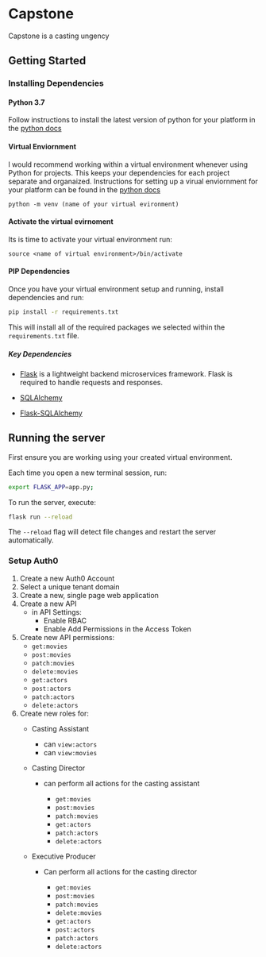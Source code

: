 # Capstone

 Capstone is a casting ungency 

## Getting Started

### Installing Dependencies

#### Python 3.7

Follow instructions to install the latest version of python for your platform in the [python docs](https://docs.python.org/3/using/unix.html#getting-and-installing-the-latest-version-of-python)

#### Virtual Enviornment

l would recommend working within a virtual environment whenever using Python for projects. This keeps your dependencies for each project separate and organaized. Instructions for setting up a virual enviornment for your platform can be found in the [python docs](https://packaging.python.org/guides/installing-using-pip-and-virtual-environments/)
```buildoutcfg
python -m venv (name of your virtual evironment)
```
#### Activate the virtual evirnoment
Its is time to activate your virtual environment run:
```buildoutcfg
source <name of virtual environment>/bin/activate
```


#### PIP Dependencies

Once you have your virtual environment setup and running, install dependencies and run:

```bash
pip install -r requirements.txt
```

This will install all of the required packages we selected within the `requirements.txt` file.

##### Key Dependencies

- [Flask](http://flask.pocoo.org/)  is a lightweight backend microservices framework. Flask is required to handle requests and responses.

- [SQLAlchemy](https://www.sqlalchemy.org/) 
 
- [Flask-SQLAlchemy](https://flask-sqlalchemy.palletsprojects.com/en/2.x/)


## Running the server

First ensure you are working using your created virtual environment.

Each time you open a new terminal session, run:

```bash
export FLASK_APP=app.py;
```

To run the server, execute:

```bash
flask run --reload
```

The `--reload` flag will detect file changes and restart the server automatically.


### Setup Auth0

1. Create a new Auth0 Account
2. Select a unique tenant domain
3. Create a new, single page web application
4. Create a new API
    - in API Settings:
        - Enable RBAC
        - Enable Add Permissions in the Access Token
5. Create new API permissions:
    - `get:movies`
    - `post:movies`
    - `patch:movies`
    - `delete:movies`
    - `get:actors`
    - `post:actors`
    - `patch:actors`
    - `delete:actors`
6. Create new roles for:
    - Casting Assistant
        - can `view:actors`
        - can `view:movies`
        
    - Casting Director
        - can perform all actions for the casting assistant
        
            - `get:movies`
            - `post:movies`
            - `patch:movies`
            - `get:actors`
            - `patch:actors`
            - `delete:actors`

    - Executive Producer
        - Can perform all actions for the casting director
        
            - `get:movies`
            - `post:movies`
            - `patch:movies`
            - `delete:movies`
            - `get:actors`
            - `post:actors`
            - `patch:actors`
            - `delete:actors`
